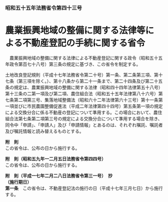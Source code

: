 ### 昭和五十五年法務省令第四十三号  
# 農業振興地域の整備に関する法律等による不動産登記の手続に関する省令  
　農業振興地域の整備に関する法律による不動産登記に関する政令（昭和五十五年政令第百七十八号）第三条の規定に基づき、この省令を制定する。  
  
土地改良登記規則（平成十七年法務省令第二十号）第一条、第二条第三項、第十七条（第三項を除く。）、第十八条から第二十一条まで、第二十四条及び第二十五条の規定は、農業振興地域の整備に関する法律（昭和四十四年法律第五十八号）第十三条の二第一項及び第二項、農住組合法（昭和五十五年法律第八十六号）第七条第二項第三号、集落地域整備法（昭和六十二年法律第六十三号）第十一条第一項並びに市民農園整備促進法（平成二年法律第四十四号）第五条第一項の規定による交換分合に係る不動産の登記について準用する。この場合において、農住組合法第七条第二項第三号の規定による交換分合について準用する場合を除き、同令中「申請」、「申請人」及び「申請情報」とあるのは、それぞれ嘱託、嘱託者及び嘱託情報と読み替えるものとする。  
  
**附　則**  
この省令は、公布の日から施行する。  
  
**附　則（昭和五九年一二月五日法務省令第四四号）**  
この省令は、公布の日から施行する。  
  
**附　則（平成一七年二月二八日法務省令第三一号）　抄**  
**（施行期日）**  
**第一条**　この省令は、不動産登記法の施行の日（平成十七年三月七日）から施行する。  
  
